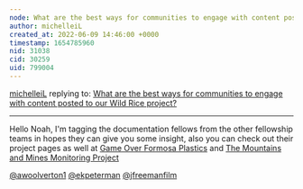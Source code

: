 ```yaml
---
node: What are the best ways for communities to engage with content posted to our Wild Rice project?
author: michelleiL
created_at: 2022-06-09 14:46:00 +0000
timestamp: 1654785960
nid: 31038
cid: 30259
uid: 799004
---
```




[michelleiL](../profile/michelleiL) replying to: [What are the best ways for communities to engage with content posted to our Wild Rice project?](../notes/noah_ben_furman/06-07-2022/what-are-the-best-ways-for-communities-to-engage-with-content-posted-to-our-wild-rice-project)

----
Hello Noah, I'm tagging the documentation fellows from the other fellowship teams in hopes they can give you some insight, also you can check out their project pages as well at [Game Over Formosa Plastics](https://publiclab.org/wiki/game-over-formosa-plastics) and [The Mountains and Mines Monitoring Project](https://publiclab.org/wiki/the-mountains-and-mines-monitoring-project)

[@awoolverton1](/profile/awoolverton1) [@ekpeterman](/profile/ekpeterman) [@jfreemanfilm](/profile/jfreemanfilm)